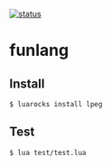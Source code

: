 [![status](https://travis-ci.org/premek/funlang.svg)](https://travis-ci.org/premek/funlang)

# funlang

## Install
```
$ luarocks install lpeg
```

## Test
```
$ lua test/test.lua
```

